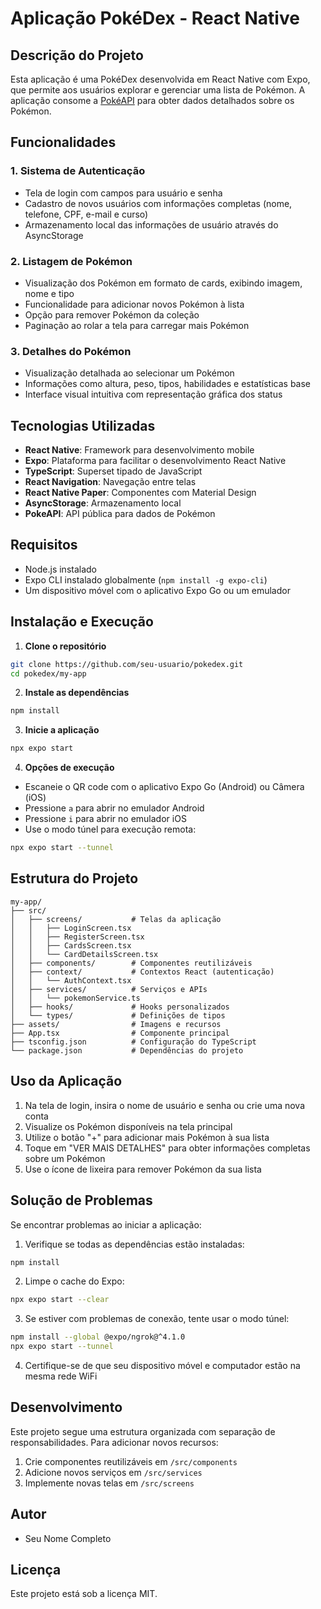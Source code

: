 # Aplicação PokéDex - React Native

## Descrição do Projeto

Esta aplicação é uma PokéDex desenvolvida em React Native com Expo, que permite aos usuários explorar e gerenciar uma lista de Pokémon. A aplicação consome a [PokéAPI](https://pokeapi.co/) para obter dados detalhados sobre os Pokémon.

## Funcionalidades

### 1. Sistema de Autenticação
- Tela de login com campos para usuário e senha
- Cadastro de novos usuários com informações completas (nome, telefone, CPF, e-mail e curso)
- Armazenamento local das informações de usuário através do AsyncStorage

### 2. Listagem de Pokémon
- Visualização dos Pokémon em formato de cards, exibindo imagem, nome e tipo
- Funcionalidade para adicionar novos Pokémon à lista
- Opção para remover Pokémon da coleção
- Paginação ao rolar a tela para carregar mais Pokémon

### 3. Detalhes do Pokémon
- Visualização detalhada ao selecionar um Pokémon
- Informações como altura, peso, tipos, habilidades e estatísticas base
- Interface visual intuitiva com representação gráfica dos status

## Tecnologias Utilizadas

- **React Native**: Framework para desenvolvimento mobile
- **Expo**: Plataforma para facilitar o desenvolvimento React Native
- **TypeScript**: Superset tipado de JavaScript
- **React Navigation**: Navegação entre telas
- **React Native Paper**: Componentes com Material Design
- **AsyncStorage**: Armazenamento local
- **PokeAPI**: API pública para dados de Pokémon

## Requisitos

- Node.js instalado
- Expo CLI instalado globalmente (`npm install -g expo-cli`)
- Um dispositivo móvel com o aplicativo Expo Go ou um emulador

## Instalação e Execução

1. **Clone o repositório**
```bash
git clone https://github.com/seu-usuario/pokedex.git
cd pokedex/my-app
```

2. **Instale as dependências**
```bash
npm install
```

3. **Inicie a aplicação**
```bash
npx expo start
```

4. **Opções de execução**
- Escaneie o QR code com o aplicativo Expo Go (Android) ou Câmera (iOS)
- Pressione `a` para abrir no emulador Android
- Pressione `i` para abrir no emulador iOS
- Use o modo túnel para execução remota:
```bash
npx expo start --tunnel
```

## Estrutura do Projeto

```
my-app/
├── src/
│   ├── screens/           # Telas da aplicação
│   │   ├── LoginScreen.tsx
│   │   ├── RegisterScreen.tsx
│   │   ├── CardsScreen.tsx
│   │   └── CardDetailsScreen.tsx
│   ├── components/        # Componentes reutilizáveis
│   ├── context/           # Contextos React (autenticação)
│   │   └── AuthContext.tsx
│   ├── services/          # Serviços e APIs
│   │   └── pokemonService.ts
│   ├── hooks/             # Hooks personalizados
│   └── types/             # Definições de tipos
├── assets/                # Imagens e recursos
├── App.tsx                # Componente principal
├── tsconfig.json          # Configuração do TypeScript
└── package.json           # Dependências do projeto
```

## Uso da Aplicação

1. Na tela de login, insira o nome de usuário e senha ou crie uma nova conta
2. Visualize os Pokémon disponíveis na tela principal
3. Utilize o botão "+" para adicionar mais Pokémon à sua lista
4. Toque em "VER MAIS DETALHES" para obter informações completas sobre um Pokémon
5. Use o ícone de lixeira para remover Pokémon da sua lista

## Solução de Problemas

Se encontrar problemas ao iniciar a aplicação:

1. Verifique se todas as dependências estão instaladas:
```bash
npm install
```

2. Limpe o cache do Expo:
```bash
npx expo start --clear
```

3. Se estiver com problemas de conexão, tente usar o modo túnel:
```bash
npm install --global @expo/ngrok@^4.1.0
npx expo start --tunnel
```

4. Certifique-se de que seu dispositivo móvel e computador estão na mesma rede WiFi

## Desenvolvimento

Este projeto segue uma estrutura organizada com separação de responsabilidades. Para adicionar novos recursos:

1. Crie componentes reutilizáveis em `/src/components`
2. Adicione novos serviços em `/src/services`
3. Implemente novas telas em `/src/screens`

## Autor

- Seu Nome Completo

## Licença

Este projeto está sob a licença MIT.